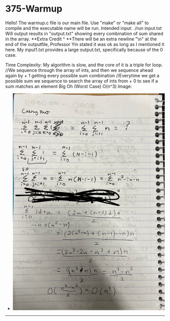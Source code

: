 # 375-Warmup
Hello!
The warmup.c file is our main file.
Use "make" or "make all" to compile and the executable name will be run.
Intended input: ./run input.txt
Will output results in "output.txt" showing every combination of sum shared in the array.
**Extra Credit ^
**There will be an extra newline "\n" at the end of the outputfile, Professor Yin stated it was ok as long as I mentioned it here.
My input1.txt provides a large output.txt, specifically because of the 0 case.

Time Complexity:
My algorithm is slow, and the core of it is a triple for loop.
//We sequence through the array of ints, and then we sequence ahead again by + 1 getting every possible sum combination
//Everytime we get a possible sum we sequence to search the array of ints from + 0 to see if a sum matches an element
Big Oh (Worst Case)
O(n^3)
Image:
* ![proof](series.png)
***
